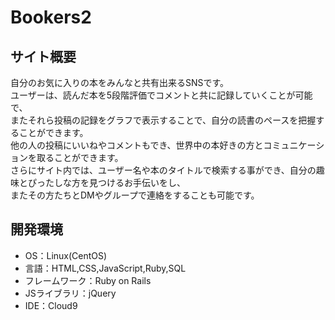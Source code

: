# Bookers2

## サイト概要
自分のお気に入りの本をみんなと共有出来るSNSです。  
ユーザーは、読んだ本を5段階評価でコメントと共に記録していくことが可能で、  
またそれら投稿の記録をグラフで表示することで、自分の読書のペースを把握することができます。  
他の人の投稿にいいねやコメントもでき、世界中の本好きの方とコミュニケーションを取ることができます。  
さらにサイト内では、ユーザー名や本のタイトルで検索する事ができ、自分の趣味とぴったしな方を見つけるお手伝いをし、  
またその方たちとDMやグループで連絡をすることも可能です。

## 開発環境
- OS：Linux(CentOS)
- 言語：HTML,CSS,JavaScript,Ruby,SQL
- フレームワーク：Ruby on Rails
- JSライブラリ：jQuery
- IDE：Cloud9
